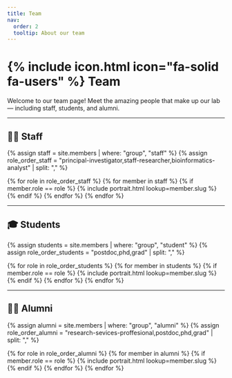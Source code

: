 ```yaml
---
title: Team
nav:
  order: 2
  tooltip: About our team
---
```


# {% include icon.html icon="fa-solid fa-users" %} Team

Welcome to our team page! Meet the amazing people that make up our lab — including staff, students, and alumni.

---

## 🧑‍💼 Staff

{% assign staff = site.members | where: "group", "staff" %}
{% assign role_order_staff = "principal-investigator,staff-researcher,bioinformatics-analyst" | split: "," %}

{% for role in role_order_staff %}
  {% for member in staff %}
    {% if member.role == role %}
      {% include portrait.html lookup=member.slug %}
    {% endif %}
  {% endfor %}
{% endfor %}

---

## 🎓 Students

{% assign students = site.members | where: "group", "student" %}
{% assign role_order_students = "postdoc,phd,grad" | split: "," %}

{% for role in role_order_students %}
  {% for member in students %}
    {% if member.role == role %}
      {% include portrait.html lookup=member.slug %}
    {% endif %}
  {% endfor %}
{% endfor %}

---

## 🧑‍🎓 Alumni

{% assign alumni = site.members | where: "group", "alumni" %}
{% assign role_order_alumni = "research-sevices-proffesional,postdoc,phd,grad" | split: "," %}

{% for role in role_order_alumni %}
  {% for member in alumni %}
    {% if member.role == role %}
      {% include portrait.html lookup=member.slug %}
    {% endif %}
  {% endfor %}
{% endfor %}
